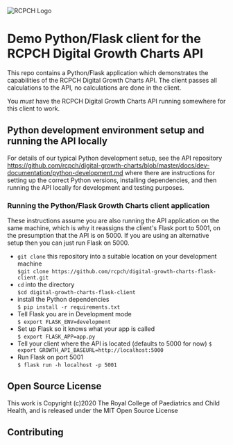 ![RCPCH Logo](https://www.rcpch.ac.uk/themes/rcpch/images/logo-desktop.svg)

# Demo Python/Flask client for the RCPCH Digital Growth Charts API

This repo contains a Python/Flask application which demonstrates the capabilities of the RCPCH Digital Growth Charts API. The client passes all calculations to the API, no calculations are done in the client.

You *must* have the RCPCH Digital Growth Charts API running somewhere for this client to work.

## Python development environment setup and running the API locally

For details of our typical Python development setup, see the API repository https://github.com/rcpch/digital-growth-charts/blob/master/docs/dev-documentation/python-development.md where there are instructions for setting up the correct Python versions, installing dependencies, and then running the API locally for development and testing purposes.

### Running the Python/Flask Growth Charts client application

These instructions assume you are also running the API application on the same machine, which is why it reassigns the client's Flask port to 5001, on the presumption that the API is on 5000. If you are using an alternative setup then you can just run Flask on 5000.

* `git clone` this repository into a suitable location on your development machine  
`$git clone https://github.com/rcpch/digital-growth-charts-flask-client.git`  
* `cd` into the directory  
`$cd digital-growth-charts-flask-client`  
* install the Python dependencies  
`$ pip install -r requirements.txt`  
* Tell Flask you are in Development mode  
`$ export FLASK_ENV=development`
* Set up Flask so it knows what your app is called  
`$ export FLASK_APP=app.py`  
* Tell your client where the API is located (defaults to 5000 for now)
`$ export GROWTH_API_BASEURL=http://localhost:5000`  
* Run Flask on port 5001  
`$ flask run -h localhost -p 5001`  

## Open Source License

This work is Copyright (c)2020 The Royal College of Paediatrics and Child Health, and is released under the MIT Open Source License  

## Contributing